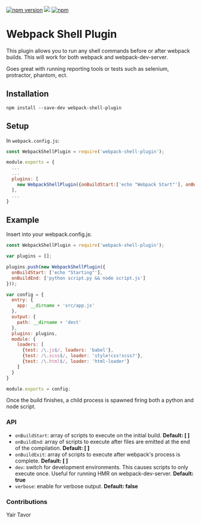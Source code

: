 [![npm version](https://badge.fury.io/js/webpack-shell-plugin.svg)](https://badge.fury.io/js/webpack-shell-plugin)
![](https://reposs.herokuapp.com/?path=1337programming/webpack-shell-plugin)
[![npm](https://img.shields.io/npm/dm/webpack-shell-plugin.svg)]()
# Webpack Shell Plugin

This plugin allows you to run any shell commands before or after webpack builds. This will work for both webpack and webpack-dev-server.

Goes great with running reporting tools or tests such as selenium, protractor, phantom, ect.

## Installation

`npm install --save-dev webpack-shell-plugin`

## Setup
In `webpack.config.js`:

```js
const WebpackShellPlugin = require('webpack-shell-plugin');

module.exports = {
  ...
  ...
  plugins: [
    new WebpackShellPlugin({onBuildStart:['echo "Webpack Start"'], onBuildEnd:['echo "Webpack End"']})
  ],
  ...
}
```



## Example

Insert into your webpack.config.js:

```js
const WebpackShellPlugin = require('webpack-shell-plugin');

var plugins = [];

plugins.push(new WebpackShellPlugin({
  onBuildStart: ['echo "Starting"'],
  onBuildEnd: ['python script.py && node script.js']
}));

var config = {
  entry: {
    app: __dirname + 'src/app.js'
  },
  output: {
    path: __dirname + 'dest'
  },
  plugins: plugins,
  module: {
    loaders: [
      {test: /\.js$/, loaders: 'babel'},
      {test: /\.scss$/, loader: 'style!css!scss?'},
      {test: /\.html$/, loader: 'html-loader'}
    ]
  }
}

module.exports = config;

```
Once the build finishes, a child process is spawned firing both a python and node script.

### API
* `onBuildStart`: array of scripts to execute on the initial build. **Default: [ ]**
* `onBuildEnd`: array of scripts to execute after files are emitted at the end of the compilation. **Default: [ ]**
* `onBuildExit`: array of scripts to execute after webpack's process is complete. **Default: [ ]**
* `dev`: switch for development environments. This causes scripts to only execute once. Useful for running HMR on webpack-dev-server. **Default: true**
* `verbose`: enable for verbose output. **Default: false**

### Contributions
Yair Tavor

